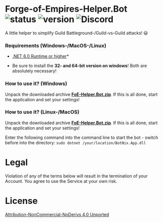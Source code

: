 # Forge-of-Empires-Helper.Bot ![status](https://badgen.net/badge/Status/Proof/green) ![version](https://badgen.net/badge/Version/2022.1/) ![Discord](https://img.shields.io/discord/365129052832530433.svg?label=BotNix&logo=discord&logoColor=ffffff&color=7389D8&labelColor=6A7EC2)

A little helper to simplify Guild Battleground-/Guild-vs-Guild attacks! :smiley:

### Requirements (Windows-/MacOS-/Linux)

- [.NET 6.0 Runtime or higher](https://dotnet.microsoft.com/download)*

* Be sure to install the **32- and 64-bit version on windows**! Both are absolutely necessary!

### How to use it? (Windows)

Unpack the downloaded archive **[FoE-Helper.Bot.zip](https://github.com/cfHxqA/Forge-of-Empires-Helper.Bot/raw/main/FoE-Helper.Bot.zip)**. If this is all done, start the application and set your settings!

### How to use it? (Linux-/MacOS)

Unpack the downloaded archive **[FoE-Helper.Bot.zip](https://github.com/cfHxqA/Forge-of-Empires-Helper.Bot/raw/main/FoE-Helper.Bot.zip)**. If this is all done, start the application and set your settings!

Enter the following command into the command line to start the bot - switch before into the directory:
`sudo dotnet /your/location/BotNix.App.dll`

# Legal

Violation of any of the terms below will result in the termination of your Account. You agree to use the Service at your own risk.

# License

[Attribution-NonCommercial-NoDerivs 4.0 Unported](https://creativecommons.org/licenses/by-nc-nd/4.0/)